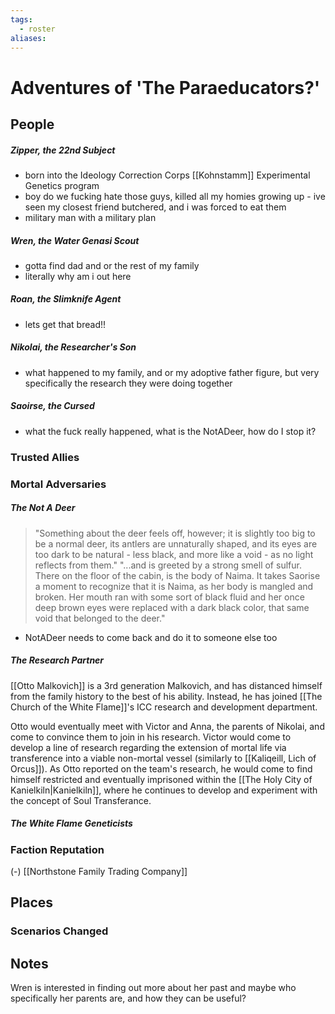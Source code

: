 ```yaml
---
tags:
  - roster
aliases:
---
```

# Adventures of 'The Paraeducators?'
## People
##### Zipper, the 22nd Subject
- born into the Ideology Correction Corps [[Kohnstamm]] Experimental Genetics program
- boy do we fucking hate those guys, killed all my homies growing up - ive seen my closest friend butchered, and i was forced to eat them
- military man with a military plan
##### Wren, the Water Genasi Scout
- gotta find dad and or the rest of my family
- literally why am i out here
##### Roan, the Slimknife Agent
- lets get that bread!!
##### Nikolai, the Researcher's Son
- what happened to my family, and or my adoptive father figure, but very specifically the research they were doing together
##### Saoirse, the Cursed
- what the fuck really happened, what is the NotADeer, how do I stop it?

### Trusted Allies
### Mortal Adversaries
##### The Not A Deer
> "Something about the deer feels off, however; it is slightly too big to be a normal deer, its antlers are unnaturally shaped, and its eyes are too dark to be natural - less black, and more like a void - as no light reflects from them."
> "...and is greeted by a strong smell of sulfur. There on the floor of the cabin, is the body of Naima. It takes Saorise a moment to recognize that it is Naima, as her body is mangled and broken. Her mouth ran with some sort of black fluid and her once deep brown eyes were replaced with a dark black color, that same void that belonged to the deer."
- NotADeer needs to come back and do it to someone else too
##### The Research Partner
[[Otto Malkovich]] is a 3rd generation Malkovich, and has distanced himself from the family history to the best of his ability. Instead, he has joined [[The Church of the White Flame]]'s ICC research and development department. 

Otto would eventually meet with Victor and Anna, the parents of Nikolai, and come to convince them to join in his research. Victor would come to develop a line of research regarding the extension of mortal life via transference into a viable non-mortal vessel (similarly to [[Kaliqeill, Lich of Orcus]]). As Otto reported on the team's research, he would come to find himself restricted and eventually imprisoned within the [[The Holy City of Kanielkiln|Kanielkiln]], where he continues to develop and experiment with the concept of Soul Transferance.

##### The White Flame Geneticists


### Faction Reputation
(-) [[Northstone Family Trading Company]]
## Places
### Scenarios Changed
## Notes
Wren is interested in finding out more about her past and maybe who specifically her parents are, and how they can be useful?